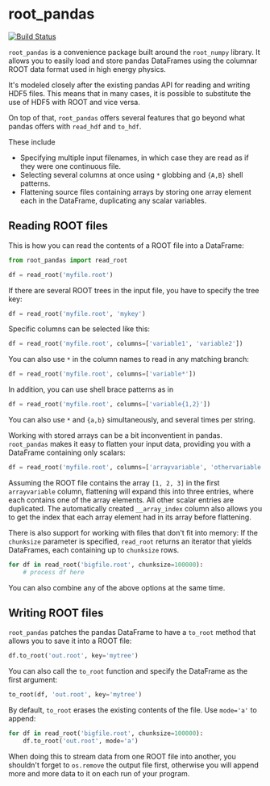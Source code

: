 
# root\_pandas

[![Build Status](https://travis-ci.org/ibab/root_pandas.svg?branch=master)](https://travis-ci.org/ibab/root_pandas)

`root_pandas` is a convenience package built around the `root_numpy` library.
It allows you to easily load and store pandas DataFrames using the columnar ROOT data format used in high energy physics.

It's modeled closely after the existing pandas API for reading and writing HDF5 files.
This means that in many cases, it is possible to substitute the use of HDF5 with ROOT and vice versa.

On top of that, `root_pandas` offers several features that go beyond what pandas offers with `read_hdf` and `to_hdf`.

These include

 - Specifying multiple input filenames, in which case they are read as if they were one continuous file.
 - Selecting several columns at once using `*` globbing and `{A,B}` shell patterns.
 - Flattening source files containing arrays by storing one array element each in the DataFrame, duplicating any scalar variables.

## Reading ROOT files

This is how you can read the contents of a ROOT file into a DataFrame:
```python
from root_pandas import read_root

df = read_root('myfile.root')
```

If there are several ROOT trees in the input file, you have to specify the tree key:
```python
df = read_root('myfile.root', 'mykey')
```

Specific columns can be selected like this:
```python
df = read_root('myfile.root', columns=['variable1', 'variable2'])
```

You can also use `*` in the column names to read in any matching branch:
```python
df = read_root('myfile.root', columns=['variable*'])
```

In addition, you can use shell brace patterns as in 
```python
df = read_root('myfile.root', columns=['variable{1,2}'])
```

You can also use `*` and `{a,b}` simultaneously, and several times per string.

Working with stored arrays can be a bit inconventient in pandas.
`root_pandas` makes it easy to flatten your input data, providing you with a DataFrame containing only scalars:
```python
df = read_root('myfile.root', columns=['arrayvariable', 'othervariable'], flatten=True)
```

Assuming the ROOT file contains the array `[1, 2, 3]` in the first `arrayvariable` column, flattening
will expand this into three entries, where each contains one of the array elements.
All other scalar entries are duplicated.
The automatically created `__array_index` column also allows you to get the index that each array element had in its array before flattening.

There is also support for working with files that don't fit into memory:
If the `chunksize` parameter is specified, `read_root` returns an iterator that yields DataFrames, each containing up to `chunksize` rows.
```python
for df in read_root('bigfile.root', chunksize=100000):
    # process df here
```

You can also combine any of the above options at the same time.

## Writing ROOT files

`root_pandas` patches the pandas DataFrame to have a `to_root` method that allows you to save it into a ROOT file:
```python
df.to_root('out.root', key='mytree')
```
You can also call the `to_root` function and specify the DataFrame as the first argument:
```python
to_root(df, 'out.root', key='mytree')
```

By default, `to_root` erases the existing contents of the file. Use `mode='a'` to append:
```python
for df in read_root('bigfile.root', chunksize=100000):
    df.to_root('out.root', mode='a')
```
When doing this to stream data from one ROOT file into another, you shouldn't forget to `os.remove` the output file first, otherwise you will append more and more data to it on each run of your program.


